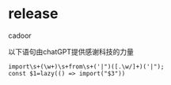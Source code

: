 # release

cadoor

以下语句由chatGPT提供感谢科技的力量
```
import\s+(\w+)\s+from\s+('|")([.\w/]+)('|");
const $1=lazy(() => import("$3")) 
```